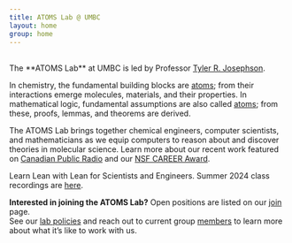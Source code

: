 ```yaml
---
title: ATOMS Lab @ UMBC
layout: home
group: home
---
```

<br>
The **ATOMS Lab** at UMBC is led by Professor <a target="_blank" href="https://cbee.umbc.edu/josephson/">Tyler R. Josephson</a>. <br>

In chemistry, the fundamental building blocks are <a target="_blank" href="https://en.wikipedia.org/wiki/Atom"> atoms</a>; from their interactions emerge molecules, materials, and their properties. In mathematical logic, fundamental assumptions are also called <a target="_blank" href="https://en.wikipedia.org/wiki/Atomic_formula"> atoms</a>; from these, proofs, lemmas, and theorems are derived. <br>

The ATOMS Lab brings together chemical engineers, computer scientists, and mathematicians as we equip computers to reason about and discover theories in molecular science. Learn more about our recent work featured on <a target="_blank" href="https://www.cbc.ca/radio/quirks/artificial-intelligence-ai-scientist-1.6811085"> Canadian Public Radio</a> and our <a target="_blank" href="https://umbc.edu/stories/tyler-josephson-wins-nsf-career-award-ai/"> NSF CAREER Award</a>.

Learn Lean with Lean for Scientists and Engineers. Summer 2024 class recordings are <a target="_blank" href="https://docs.google.com/spreadsheets/d/1ATL-RngI3IGM6uM1ZkXxQdZzYLOAxSn5ZN0MBrfq--o/edit?gid=2038742424#gid=2038742424"> here</a>.

**Interested in joining the ATOMS Lab?**
Open positions are listed on our <a target="_blank" href="{{ site.url }}/join"> join</a> page. <br>
See our <a target="_blank" href="/static/docs/ATOMS_Lab_Policies.pdf">lab policies</a> and 
reach out to current group <a target="_blank" href="{{ site.url }}/members"> members</a> to learn more about what it’s like to work with us.
